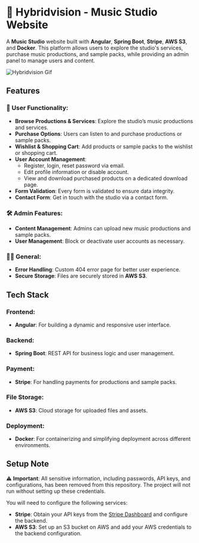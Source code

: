 # 🎵 Hybridvision - Music Studio Website

A **Music Studio** website built with **Angular**, **Spring Boot**, **Stripe**, **AWS S3**, and **Docker**. 
This platform allows users to explore the studio's services, purchase music productions, and sample packs, while providing an admin panel to manage users and content.

![Hybridvision Gif](https://github.com/user-attachments/assets/2a16bb4b-37da-4281-9c19-df265d1a2ff8)

## Features

### 🎸 User Functionality:
- **Browse Productions & Services**: Explore the studio’s music productions and services.
- **Purchase Options**: Users can listen to and purchase productions or sample packs.
- **Wishlist & Shopping Cart**: Add products or sample packs to the wishlist or shopping cart.
- **User Account Management**: 
  - Register, login, reset password via email.
  - Edit profile information or disable account.
  - View and download purchased products on a dedicated download page.
- **Form Validation**: Every form is validated to ensure data integrity.
- **Contact Form**: Get in touch with the studio via a contact form.

### 🛠️ Admin Features:
- **Content Management**: Admins can upload new music productions and sample packs.
- **User Management**: Block or deactivate user accounts as necessary.
  
### 🧑‍💻 General:
- **Error Handling**: Custom 404 error page for better user experience.
- **Secure Storage**: Files are securely stored in **AWS S3**.

## Tech Stack

### Frontend:
- **Angular**: For building a dynamic and responsive user interface.
  
### Backend:
- **Spring Boot**: REST API for business logic and user management.

### Payment:
- **Stripe**: For handling payments for productions and sample packs.

### File Storage:
- **AWS S3**: Cloud storage for uploaded files and assets.

### Deployment:
- **Docker**: For containerizing and simplifying deployment across different environments.

## Setup Note

⚠️ **Important**: All sensitive information, including passwords, API keys, and configurations, has been removed from this repository. The project will not run without setting up these credentials.

You will need to configure the following services:
- **Stripe**: Obtain your API keys from the [Stripe Dashboard](https://stripe.com) and configure the backend.
- **AWS S3**: Set up an S3 bucket on AWS and add your AWS credentials to the backend configuration.
